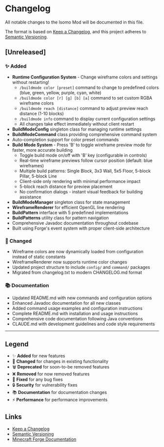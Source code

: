# Changelog

All notable changes to the Isomo Mod will be documented in this file.

The format is based on [Keep a Changelog](https://keepachangelog.com/en/1.0.0/),
and this project adheres to [Semantic Versioning](https://semver.org/spec/v2.0.0.html).

## [Unreleased]

### ✨ Added

- **Runtime Configuration System** - Change wireframe colors and settings without restarting!
  - `/buildmode color [preset]` command to change to predefined colors (blue, green, yellow, purple, cyan, white)
  - `/buildmode color [r] [g] [b] [a]` command to set custom RGBA wireframe colors
  - `/buildmode reach [distance]` command to adjust preview reach distance (1-10 blocks)
  - `/buildmode info` command to display current configuration settings
  - All changes take effect immediately without client restart
- **BuildModeConfig** singleton class for managing runtime settings
- **BuildModeCommand** class providing comprehensive command system
- Auto-completion support for color preset commands
- **Build Mode System** - Press 'B' to toggle wireframe preview mode for faster, more accurate building
  - Toggle build mode on/off with 'B' key (configurable in controls)
  - Real-time wireframe previews follow cursor position (default: blue wireframes)
  - Multiple build patterns: Single Block, 3x3 Wall, 5x5 Floor, 5-block Pillar, 5-block Line
  - Client-side only rendering with minimal performance impact
  - 5-block reach distance for preview placement
  - No confirmation dialogs - instant visual feedback for building assistance
- **BuildModeManager** singleton class for state management
- **WireframeRenderer** for efficient OpenGL line rendering
- **BuildPattern** interface with 5 predefined implementations
- **BuildPatterns** utility class for pattern navigation
- Comprehensive Javadoc documentation throughout codebase
- Built using Forge's event system with proper client-side architecture

### 🔄 Changed

- Wireframe colors are now dynamically loaded from configuration instead of static constants
- WireframeRenderer now supports runtime color changes
- Updated project structure to include `config/` and `command/` packages
- Migrated from changelog.txt to modern CHANGELOG.md format

### 📚 Documentation

- Updated README.md with new commands and configuration options
- Enhanced Javadoc documentation for all new classes
- Added command usage examples and configuration instructions
- Complete README.md with installation and usage instructions
- Comprehensive code documentation following Java conventions
- CLAUDE.md with development guidelines and code style requirements

---

## Legend

- ✨ **Added** for new features
- 🔄 **Changed** for changes in existing functionality
- 🗑️ **Deprecated** for soon-to-be removed features
- ❌ **Removed** for now removed features
- 🐛 **Fixed** for any bug fixes
- 🔒 **Security** for vulnerability fixes
- 📚 **Documentation** for documentation changes
- ⚡ **Performance** for performance improvements

## Links

- [Keep a Changelog](https://keepachangelog.com/)
- [Semantic Versioning](https://semver.org/)
- [Minecraft Forge Documentation](https://docs.minecraftforge.net/)
